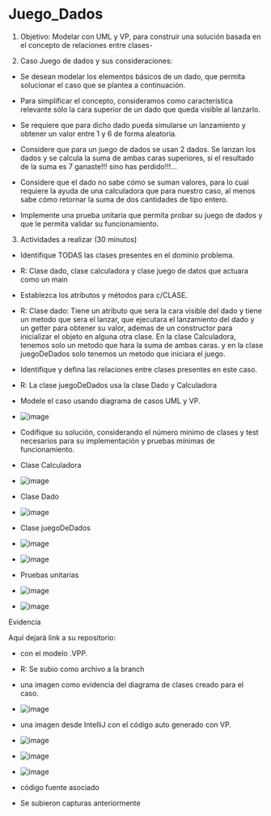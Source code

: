 # Juego_Dados

1. Objetivo: Modelar con UML y VP, para construir una solución basada en el concepto de relaciones entre clases-

2. Caso Juego de dados y sus consideraciones:

- Se desean modelar los elementos básicos de un dado, que permita solucionar el caso que se plantea a continuación.

- Para simplificar el concepto, consideramos como característica relevante sólo la cara superior de un dado que queda visible al lanzarlo.

- Se requiere que para dicho dado pueda simularse un lanzamiento y obtener un valor entre 1 y 6 de forma aleatoria.

- Considere que para un juego de dados se usan 2 dados. Se lanzan los dados y se calcula la suma de ambas caras superiores, si el resultado de la suma es 7 ganaste!!! sino has perdido!!!...

- Considere que el dado no sabe cómo se suman valores, para lo cual requiere la ayuda de una calculadora que para nuestro caso, al menos sabe cómo retornar la suma de dos cantidades de tipo entero.

- Implemente una prueba unitaria que permita probar su juego de dados y que le permita validar su funcionamiento.

3. Actividades a realizar (30 minutos)

- Identifique TODAS las clases presentes en el dominio problema.
- R: Clase dado, clase calculadora y clase juego de datos que actuara como un main

- Establezca los atributos y métodos para c/CLASE.
- R: Clase dado: Tiene un atributo que sera la cara visible del dado y tiene un metodo que sera el lanzar, que ejecutara el lanzamiento del dado y un getter para obtener su valor, ademas de un constructor para inicializar el objeto en alguna otra clase. En la clase Calculadora, tenemos solo un metodo que hara la suma de ambas caras. y en la clase juegoDeDados solo tenemos un metodo que iniciara el juego.

- Identifique y defina las relaciones entre clases presentes en este caso.
- R: La clase juegoDeDados usa la clase Dado y Calculadora

- Modele el caso usando diagrama de casos UML y VP.
- ![image](https://github.com/GatoMiau03/Juego_Dados/assets/142507343/7d805321-bbe7-4464-af63-d4febd900592)


- Codifique su solución, considerando el número mínimo de clases y test necesarios para su implementación y pruebas mínimas de funcionamiento.
- Clase Calculadora
- ![image](https://github.com/GatoMiau03/Juego_Dados/assets/142507343/f0207a80-592e-42bd-ad2b-ca91e4b2600c)
- Clase Dado
- ![image](https://github.com/GatoMiau03/Juego_Dados/assets/142507343/3ff10bbf-ccca-4623-bd93-a24f6a2a77ae)
- Clase juegoDeDados
- ![image](https://github.com/GatoMiau03/Juego_Dados/assets/142507343/ecb3e269-232f-4f51-b644-0ded379138b1)
- ![image](https://github.com/GatoMiau03/Juego_Dados/assets/142507343/b696e019-3de7-497a-b7c1-cb3ccbd49e62)
- Pruebas unitarias
- ![image](https://github.com/GatoMiau03/Juego_Dados/assets/142507343/194eaca6-eb3e-453d-9957-b836a1cdf9f0)
- ![image](https://github.com/GatoMiau03/Juego_Dados/assets/142507343/6c4b028f-c8f7-470f-aa80-22e2adc8337a)





Evidencia

Aquí dejará link a su repositorio:

- con el modelo .VPP.
- R: Se subio como archivo a la branch

- una imagen como evidencia del diagrama de clases creado para el caso.

- ![image](https://github.com/GatoMiau03/Juego_Dados/assets/142507343/e85a24e1-8b52-4338-9ea3-8bc673598d39)


- una imagen desde IntelliJ con el código auto generado con VP.

- ![image](https://github.com/GatoMiau03/Juego_Dados/assets/142507343/04654158-d201-42a9-b461-5c9443e26a00)
- ![image](https://github.com/GatoMiau03/Juego_Dados/assets/142507343/d321d16d-ba62-4b87-a239-f313e410151d)
- ![image](https://github.com/GatoMiau03/Juego_Dados/assets/142507343/4b0dab5f-b68f-494f-9950-76f52ab21105)

- código fuente asociado
- Se subieron capturas anteriormente

